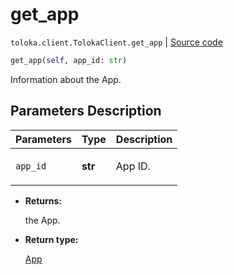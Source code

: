 # get_app
`toloka.client.TolokaClient.get_app` | [Source code](https://github.com/Toloka/toloka-kit/blob/v0.1.26/src/client/__init__.py#L40)

```python
get_app(self, app_id: str)
```

Information about the App.

## Parameters Description

| Parameters | Type | Description |
| :----------| :----| :-----------|
`app_id`|**str**|<p>App ID.</p>

* **Returns:**

  the App.

* **Return type:**

  [App](toloka.client.app.App.md)
